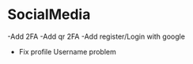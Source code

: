 # SocialMedia
-Add 2FA
-Add qr 2FA
-Add register/Login  with google 
- Fix profile Username problem 